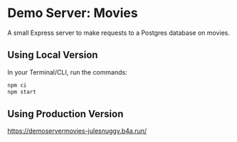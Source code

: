 # Demo Server: Movies

A small Express server to make requests to a Postgres database on movies.

## Using Local Version
In your Terminal/CLI, run the commands:
```bash
npm ci
npm start
```

## Using Production Version
https://demoservermovies-julesnuggy.b4a.run/
